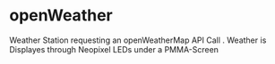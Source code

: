 # openWeather
Weather Station requesting an openWeatherMap API Call . Weather is Displayes through Neopixel LEDs under a PMMA-Screen
